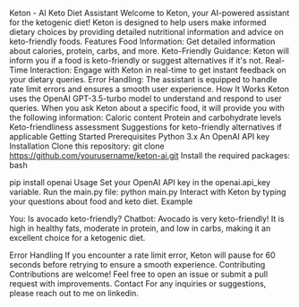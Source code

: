 Keton - AI Keto Diet Assistant
Welcome to Keton, your AI-powered assistant for the ketogenic diet! Keton is designed to help users make informed dietary choices by providing detailed nutritional information and advice on keto-friendly foods.
Features
Food Information: Get detailed information about calories, protein, carbs, and more.
Keto-Friendly Guidance: Keton will inform you if a food is keto-friendly or suggest alternatives if it's not.
Real-Time Interaction: Engage with Keton in real-time to get instant feedback on your dietary queries.
Error Handling: The assistant is equipped to handle rate limit errors and ensures a smooth user experience.
How It Works
Keton uses the OpenAI GPT-3.5-turbo model to understand and respond to user queries. When you ask Keton about a specific food, it will provide you with the following information:
Caloric content
Protein and carbohydrate levels
Keto-friendliness assessment
Suggestions for keto-friendly alternatives if applicable
Getting Started
Prerequisites
Python 3.x
An OpenAI API key
Installation
Clone this repository: git clone https://github.com/yourusername/keton-ai.git
Install the required packages:
bash

pip install openai
Usage
Set your OpenAI API key in the openai.api_key variable.
Run the main.py file: python main.py
Interact with Keton by typing your questions about food and keto diet.
Example

You: Is avocado keto-friendly?
Chatbot: Avocado is very keto-friendly! It is high in healthy fats, moderate in protein, and low in carbs, making it an excellent choice for a ketogenic diet.

Error Handling
If you encounter a rate limit error, Keton will pause for 60 seconds before retrying to ensure a smooth experience.
Contributing
Contributions are welcome! Feel free to open an issue or submit a pull request with improvements.
Contact
For any inquiries or suggestions, please reach out to me on linkedin.

